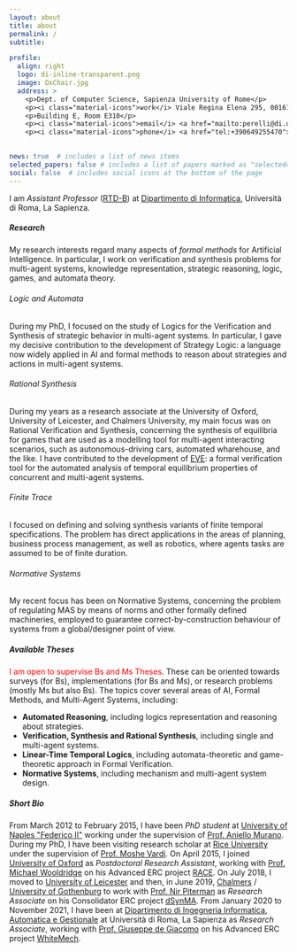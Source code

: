 ```yaml
---
layout: about
title: about
permalink: /
subtitle:

profile:
  align: right
  logo: di-inline-transparent.png
  image: OxChair.jpg
  address: >
    <p>Dept. of Computer Science, Sapienza University of Rome</p>
    <p><i class="material-icons">work</i> Viale Regina Elena 295, 00161 Roma (RM)</p>
    <p>Building E, Room E310</p>
    <p><i class="material-icons">email</i> <a href="mailto:perelli@di.uniroma1.it">perelli@di.uniroma1.it</a></p>
    <p><i class="material-icons">phone</i> <a href="tel:+390649255470"> +39.06.49255.470</a></p>
    

news: true  # includes a list of news items
selected_papers: false # includes a list of papers marked as "selected={true}"
social: false  # includes social icons at the bottom of the page
---
```

<!--<img src="assets/img/di-inline-transparent.png" class="logo"  alt="logo of Sapienza University">-->

I am <em>Assistant Professor</em> ([RTD-B](https://academicpositions.com/career-advice/italian-academic-job-titles)) at [Dipartimento di Informatica](http://www.di.uniroma1.it/), Universit&agrave; di Roma, La Sapienza.

<!--<div class="alert-box">
  <span class="badge">news</span>I am currently visiting the University of Oxford. You can reach me out via email to arrange an online meeting, if needed.
</div>-->

##### Research

My research interests regard many aspects of <em>formal methods</em> for Artificial Intelligence. In particular, I work on verification and synthesis problems for multi-agent systems, knowledge representation, strategic reasoning, logic, games, and automata theory.
<!-- For more details, visit my [research](/research) page. -->

###### Logic and Automata
During my PhD, I focused on the study of Logics for the Verification and Synthesis of strategic behavior in multi-agent systems. In particular, I gave my decisive contribution to the development of Strategy Logic: a language now widely applied in AI and formal methods to reason about strategies and actions in multi-agent systems.


###### Rational Synthesis
During my years as a research associate at the University of Oxford, University of Leicester, and Chalmers University, my main focus was on Rational Verification and Synthesis, concerning the synthesis of equilibria for games that are used as a modelling tool for multi-agent interacting scenarios, such as autonomous-driving cars, automated wharehouse, and the like. I have contributed to the development of [EVE](http://eve.cs.ox.ac.uk/): a formal verification tool for the automated analysis of temporal equilibrium properties of concurrent and multi-agent systems.

###### Finite Trace
I focused on defining and solving synthesis variants of finite temporal specifications. The problem has direct applications in the areas of planning, business process management, as well as robotics, where agents tasks are assumed to be of finite duration.

###### Normative Systems
My recent focus has been on Normative Systems, concerning the problem of regulating MAS by means of norms and other formally defined machineries, employed to guarantee correct-by-construction behaviour of systems from a global/designer point of view.

##### Available Theses

<span style="color:red">I am open to supervise Bs and Ms Theses</span>. These can be oriented towards surveys (for Bs), implementations (for Bs and Ms), or research problems (mostly Ms but also Bs). The topics cover several areas of AI, Formal Methods, and Multi-Agent Systems, including:

- **Automated Reasoning**, including logics representation and reasoning about strategies.
- **Verification, Synthesis and Rational Synthesis**, including single and multi-agent systems.
- **Linear-Time Temporal Logics**, including automata-theoretic and game-theoretic approach in Formal Verification.
- **Normative Systems**, including mechanism and multi-agent system design.


##### Short Bio

From March 2012 to February 2015, I have been <em>PhD student</em> at [University of Naples "Federico II"](http://www.unina.it) working under the supervision of [Prof. Aniello Murano](http://people.na.infn.it/~murano/).
During my PhD, I have been visiting research scholar at [Rice University](https://www.rice.edu/) under the supervision of [Prof. Moshe Vardi](https://www.cs.rice.edu/~vardi).
On April 2015, I joined [University of Oxford](http://www.cs.ox.ac.uk/) as <em>Postdoctoral Research Assistant</em>, working with [Prof. Michael Wooldridge](http://www.cs.ox.ac.uk/people/michael.wooldridge/) on his Advanced ERC project [RACE](https://www.cs.ox.ac.uk/projects/RACE/index.html).
On July 2018, I moved to [University of Leicester](https://le.ac.uk/) and then, in June 2019, [Chalmers](https://www.chalmers.se/)&nbsp;/ [University of Gothenburg](https://www.gu.se/) to work with [Prof. Nir Piterman](http://www.cse.chalmers.se/~piterman/) as <em>Research Associate</em> on his Consolidator ERC project [dSynMA](https://dsynmaerc.bitbucket.io/).
From January 2020 to November 2021, I have been at [Dipartimento di Ingegneria Informatica, Automatica e Gestionale](http://www.diag.uniroma1.it/) at Universit&agrave; di Roma, La Sapienza as <em>Research Associate</em>, working with [Prof. Giuseppe de Giacomo](http://www.dis.uniroma1.it/degiacom/) on his Advanced ERC project [WhiteMech](https://whitemech.github.io/).

<!-- In November 2020, I obtained the National Scientific Qualification for [Associate Professor in Computer Science](https://asn18.cineca.it/pubblico/miur/esito-abilitato/01%252FB1/2/5) (Scientic Area INF/01). -->


<!-- In May 2021, I obtained the National Scientific Qualification for [Associate Professor in Mathematical Logic](https://asn18.cineca.it/pubblico/miur/esito-abilitato/01%252FA1/2/6) (Scientific Area MAT/01). -->


